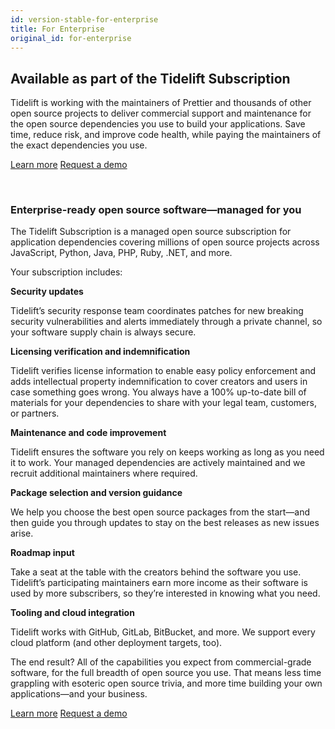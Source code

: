 ```yaml
---
id: version-stable-for-enterprise
title: For Enterprise
original_id: for-enterprise
---
```


## Available as part of the Tidelift Subscription

Tidelift is working with the maintainers of Prettier and thousands of other open source projects to deliver commercial support and maintenance for the open source dependencies you use to build your applications. Save time, reduce risk, and improve code health, while paying the maintainers of the exact dependencies you use.

<a class="button" href="https://tidelift.com/subscription/pkg/npm-prettier?utm_source=npm-prettier&utm_medium=referral&utm_campaign=enterprise">Learn more</a>
<a class="button" href="https://tidelift.com/subscription/request-a-demo?utm_source=npm-prettier&utm_medium=referral&utm_campaign=enterprise">Request a demo</a>

<br>

### Enterprise-ready open source software—managed for you

The Tidelift Subscription is a managed open source subscription for application dependencies covering millions of open source projects across JavaScript, Python, Java, PHP, Ruby, .NET, and more.

Your subscription includes:

**Security updates**

Tidelift’s security response team coordinates patches for new breaking security vulnerabilities and alerts immediately through a private channel, so your software supply chain is always secure.

**Licensing verification and indemnification**

Tidelift verifies license information to enable easy policy enforcement and adds intellectual property indemnification to cover creators and users in case something goes wrong. You always have a 100% up-to-date bill of materials for your dependencies to share with your legal team, customers, or partners.

**Maintenance and code improvement**

Tidelift ensures the software you rely on keeps working as long as you need it to work. Your managed dependencies are actively maintained and we recruit additional maintainers where required.

**Package selection and version guidance**

We help you choose the best open source packages from the start—and then guide you through updates to stay on the best releases as new issues arise.

**Roadmap input**

Take a seat at the table with the creators behind the software you use. Tidelift’s participating maintainers earn more income as their software is used by more subscribers, so they’re interested in knowing what you need.

**Tooling and cloud integration**

Tidelift works with GitHub, GitLab, BitBucket, and more. We support every cloud platform (and other deployment targets, too).

The end result? All of the capabilities you expect from commercial-grade software, for the full breadth of open source you use. That means less time grappling with esoteric open source trivia, and more time building your own applications—and your business.

<a class="button" href="https://tidelift.com/subscription/pkg/npm-prettier?utm_source=npm-prettier&utm_medium=referral&utm_campaign=enterprise">Learn more</a>
<a class="button" href="https://tidelift.com/subscription/request-a-demo?utm_source=npm-prettier&utm_medium=referral&utm_campaign=enterprise">Request a demo</a>
